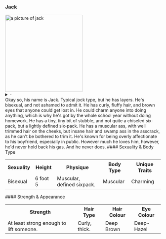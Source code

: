 ### Jack
<img src="https://i.imgur.com/SXj4IeS.png" alt="a picture of jack" height="250">

<details>
  <summary>-</summary>
  agh
</details>
Okay so, his name is Jack. Typical jock type, but he has layers. He's bisexual, and not ashamed to admit it. He has curly, fluffy hair, and brown eyes that anyone could get lost in. He could charm anyone into doing anything, which is why he's got by the whole school year without doing homework. He has a tiny, tiny bit of stubble, and not quite a chiseled six-pack, but a lightly defined six-pack. He has a muscular ass, with well trimmed hair on the cheeks, but insane hair and swamp ass in the asscrack, as he can't be bothered to trim it. He's known for being overly affectionate to his boyfriend, especially in public. However much he loves him, however, he'd never hold back his gas. And he never does.
#### Sexuality & Body Type
<table class="tg">
  <tr>
    <th class="tg-0pky">Sexuality<br></th>
    <th class="tg-0pky">Height</th>
    <th class="tg-0pky">Physique</th>
    <th class="tg-0pky">Body Type</th>
    <th class="tg-0pky">Unique Traits</th>
  </tr>
  <tr>
    <td class="tg-0pky">Bisexual</td>
    <td class="tg-0pky">6 foot 5</td>
    <td class="tg-0pky">Muscular, defined sixpack.<br></td>
    <td class="tg-0pky">Muscular</td>
    <td class="tg-0pky">Charming</td>
  </tr>
</table>
#### Strength & Appearance
<table class="tg">
  <tr>
    <th class="tg-0pky">Strength<br></th>
    <th class="tg-0pky">Hair Type</th>
    <th class="tg-0pky">Hair Colour</th>
    <th class="tg-0pky">Eye Colour</th>
  </tr>
  <tr>
    <td class="tg-0pky">At least strong enough to lift someone.</td>
    <td class="tg-0pky">Curly, thick.</td>
    <td class="tg-0pky">Deep Brown<br></td>
    <td class="tg-0pky">Deep-Hazel</td>
  </tr>
</table>

